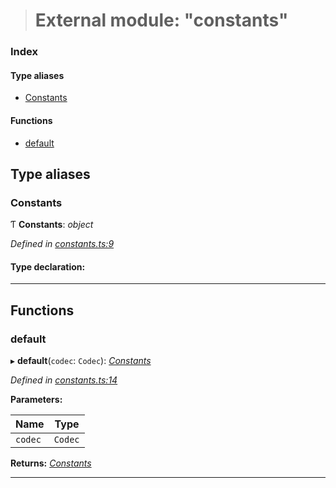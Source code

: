 > # External module: "constants"

### Index

#### Type aliases

* [Constants](_constants_.md#constants)

#### Functions

* [default](_constants_.md#default)

## Type aliases

###  Constants

Ƭ **Constants**: *object*

*Defined in [constants.ts:9](https://github.com/polkadot-js/common/blob/0021731/packages/trie-db/src/constants.ts#L9)*

#### Type declaration:

___

## Functions

###  default

▸ **default**(`codec`: `Codec`): *[Constants](_constants_.md#constants)*

*Defined in [constants.ts:14](https://github.com/polkadot-js/common/blob/0021731/packages/trie-db/src/constants.ts#L14)*

**Parameters:**

Name | Type |
------ | ------ |
`codec` | `Codec` |

**Returns:** *[Constants](_constants_.md#constants)*

___
